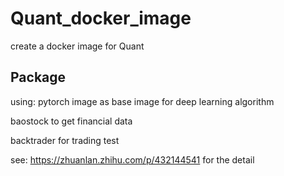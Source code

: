 # Quant_docker_image

create a docker image for Quant

## Package

using:
pytorch image as base image for deep learning algorithm

baostock to get financial data

backtrader for trading test

see: https://zhuanlan.zhihu.com/p/432144541 for the detail
